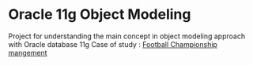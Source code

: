 # Oracle 11g Object Modeling 
Project for understanding the main concept in object modeling approach with Oracle database 11g 
Case of study :  [Football Championship mangement](http://lecurseur.e-monsite.com/medias/files/etude-de-cas.pdf
)


